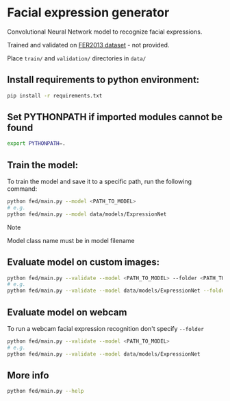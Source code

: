 # Facial expression generator

Convolutional Neural Network model to recognize facial expressions.

Trained and validated on [FER2013 dataset](https://www.kaggle.com/datasets/msambare/fer2013) - not provided.

Place `train/` and `validation/` directories in `data/`

## Install requirements to python environment:

```bash
pip install -r requirements.txt
```

## Set PYTHONPATH if imported modules cannot be found

```bash
export PYTHONPATH=.
```

## Train the model:

To train the model and save it to a specific path, run the following command:

```bash
python fed/main.py --model <PATH_TO_MODEL>
# e.g.
python fed/main.py --model data/models/ExpressionNet
```

> [!NOTE]
> Model class name must be in model filename

## Evaluate model on custom images:

```bash
python fed/main.py --validate --model <PATH_TO_MODEL> --folder <PATH_TO_IMAGES>
# e.g.
python fed/main.py --validate --model data/models/ExpressionNet --folder imagecsv
```

## Evaluate model on webcam

To run a webcam facial expression recognition don't specify `--folder`

```bash
python fed/main.py --validate --model <PATH_TO_MODEL>
# e.g.
python fed/main.py --validate --model data/models/ExpressionNet
```

## More info

```bash
python fed/main.py --help
```
